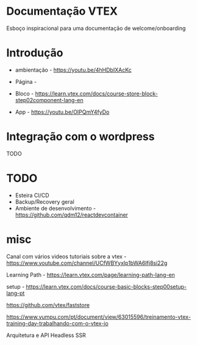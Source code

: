 # Documentação VTEX
Esboço inspiracional para uma documentação de welcome/onboarding

# Introdução

* ambientação - https://youtu.be/4hHDbIXAcKc

* Página - 

* Bloco - https://learn.vtex.com/docs/course-store-block-step02component-lang-en

* App - https://youtu.be/OIPQmY4fyDo


# Integração com o wordpress

TODO

# TODO

* Esteira CI/CD
* Backup/Recovery geral
* Ambiente de desenvolvimento - https://github.com/qdm12/reactdevcontainer

# misc

Canal com vários videos tutoriais sobre a vtex - https://www.youtube.com/channel/UCfWBYyxIp1bWA6Ifj8si22g

Learning Path - https://learn.vtex.com/page/learning-path-lang-en

setup - https://learn.vtex.com/docs/course-basic-blocks-step00setup-lang-pt

https://github.com/vtex/faststore

https://www.yumpu.com/pt/document/view/63015596/treinamento-vtex-training-day-trabalhando-com-o-vtex-io

Arquitetura e API
Headless
SSR

